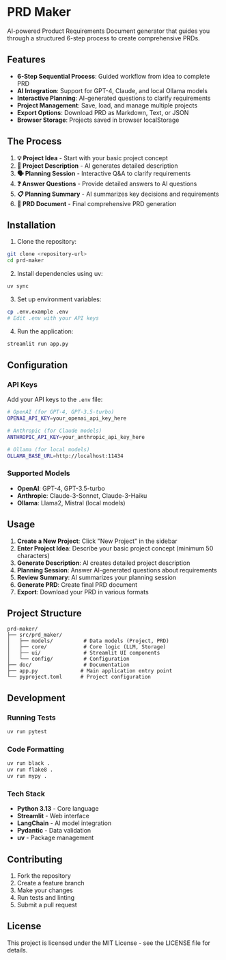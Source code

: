 # PRD Maker

AI-powered Product Requirements Document generator that guides you through a structured 6-step process to create comprehensive PRDs.

## Features

- **6-Step Sequential Process**: Guided workflow from idea to complete PRD
- **AI Integration**: Support for GPT-4, Claude, and local Ollama models
- **Interactive Planning**: AI-generated questions to clarify requirements
- **Project Management**: Save, load, and manage multiple projects
- **Export Options**: Download PRD as Markdown, Text, or JSON
- **Browser Storage**: Projects saved in browser localStorage

## The Process

1. **💡 Project Idea** - Start with your basic project concept
2. **📝 Project Description** - AI generates detailed description
3. **🗣️ Planning Session** - Interactive Q&A to clarify requirements
4. **❓ Answer Questions** - Provide detailed answers to AI questions
5. **📋 Planning Summary** - AI summarizes key decisions and requirements
6. **📄 PRD Document** - Final comprehensive PRD generation

## Installation

1. Clone the repository:
```bash
git clone <repository-url>
cd prd-maker
```

2. Install dependencies using uv:
```bash
uv sync
```

3. Set up environment variables:
```bash
cp .env.example .env
# Edit .env with your API keys
```

4. Run the application:
```bash
streamlit run app.py
```

## Configuration

### API Keys

Add your API keys to the `.env` file:

```bash
# OpenAI (for GPT-4, GPT-3.5-turbo)
OPENAI_API_KEY=your_openai_api_key_here

# Anthropic (for Claude models)
ANTHROPIC_API_KEY=your_anthropic_api_key_here

# Ollama (for local models)
OLLAMA_BASE_URL=http://localhost:11434
```

### Supported Models

- **OpenAI**: GPT-4, GPT-3.5-turbo
- **Anthropic**: Claude-3-Sonnet, Claude-3-Haiku
- **Ollama**: Llama2, Mistral (local models)

## Usage

1. **Create a New Project**: Click "New Project" in the sidebar
2. **Enter Project Idea**: Describe your basic project concept (minimum 50 characters)
3. **Generate Description**: AI creates detailed project description
4. **Planning Session**: Answer AI-generated questions about requirements
5. **Review Summary**: AI summarizes your planning session
6. **Generate PRD**: Create final PRD document
7. **Export**: Download your PRD in various formats

## Project Structure

```
prd-maker/
├── src/prd_maker/
│   ├── models/          # Data models (Project, PRD)
│   ├── core/            # Core logic (LLM, Storage)
│   ├── ui/              # Streamlit UI components
│   └── config/          # Configuration
├── doc/                 # Documentation
├── app.py              # Main application entry point
└── pyproject.toml      # Project configuration
```

## Development

### Running Tests

```bash
uv run pytest
```

### Code Formatting

```bash
uv run black .
uv run flake8 .
uv run mypy .
```

### Tech Stack

- **Python 3.13** - Core language
- **Streamlit** - Web interface
- **LangChain** - AI model integration
- **Pydantic** - Data validation
- **uv** - Package management

## Contributing

1. Fork the repository
2. Create a feature branch
3. Make your changes
4. Run tests and linting
5. Submit a pull request

## License

This project is licensed under the MIT License - see the LICENSE file for details.
